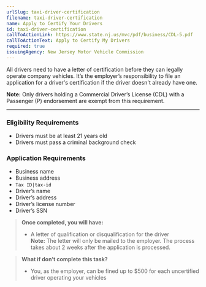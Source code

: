 ```yaml
---
urlSlug: taxi-driver-certification
filename: taxi-driver-certification
name: Apply to Certify Your Drivers
id: taxi-driver-certification
callToActionLink: https://www.state.nj.us/mvc/pdf/business/CDL-5.pdf
callToActionText: Apply to Certify My Drivers
required: true
issuingAgency: New Jersey Motor Vehicle Commission
---
```

All drivers need to have a letter of certification before they can legally operate company vehicles. It’s the employer’s responsibility to file an application for a driver's certification if the driver doesn't already have one. 
 
**Note:** Only drivers holding a Commercial Driver’s License (CDL) with a Passenger (P) endorsement are exempt from this requirement.
 
---
### Eligibility Requirements
- Drivers must be at least 21 years old
- Drivers must pass a criminal background check
 
### Application Requirements
- Business name
- Business address
- `Tax ID|tax-id`
- Driver’s name
- Driver’s address
- Driver’s license number
- Driver’s SSN
 
>**Once completed, you will have:**  
>- A letter of qualification or disqualification for the driver  
> **Note:** The letter will only be mailed to the employer. The process takes about 2 weeks after the application is processed.
 
>**What if don’t complete this task?**  
>- You, as the employer, can be fined up to $500 for each uncertified driver operating your vehicles
